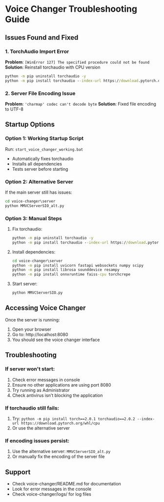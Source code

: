 # Voice Changer Troubleshooting Guide

## Issues Found and Fixed

### 1. TorchAudio Import Error
**Problem**: `[WinError 127] The specified procedure could not be found`
**Solution**: Reinstall torchaudio with CPU version
```cmd
python -m pip uninstall torchaudio -y
python -m pip install torchaudio --index-url https://download.pytorch.org/whl/cpu
```

### 2. Server File Encoding Issue
**Problem**: `'charmap' codec can't decode byte`
**Solution**: Fixed file encoding to UTF-8

## Startup Options

### Option 1: Working Startup Script
Run: `start_voice_changer_working.bat`
- Automatically fixes torchaudio
- Installs all dependencies
- Tests server before starting

### Option 2: Alternative Server
If the main server still has issues:
```cmd
cd voice-changer\server
python MMVCServerSIO_alt.py
```

### Option 3: Manual Steps
1. Fix torchaudio:
   ```cmd
   python -m pip uninstall torchaudio -y
   python -m pip install torchaudio --index-url https://download.pytorch.org/whl/cpu
   ```

2. Install dependencies:
   ```cmd
   cd voice-changer\server
   python -m pip install uvicorn fastapi websockets numpy scipy
   python -m pip install librosa sounddevice resampy
   python -m pip install onnxruntime faiss-cpu torchcrepe
   ```

3. Start server:
   ```cmd
   python MMVCServerSIO.py
   ```

## Accessing Voice Changer

Once the server is running:
1. Open your browser
2. Go to: http://localhost:8080
3. You should see the voice changer interface

## Troubleshooting

### If server won't start:
1. Check error messages in console
2. Ensure no other applications are using port 8080
3. Try running as Administrator
4. Check antivirus isn't blocking the application

### If torchaudio still fails:
1. Try: `python -m pip install torch==2.0.1 torchaudio==2.0.2 --index-url https://download.pytorch.org/whl/cpu`
2. Or use the alternative server

### If encoding issues persist:
1. Use the alternative server: `MMVCServerSIO_alt.py`
2. Or manually fix the encoding of the server file

## Support
- Check voice-changer/README.md for documentation
- Look for error messages in the console
- Check voice-changer/logs/ for log files
